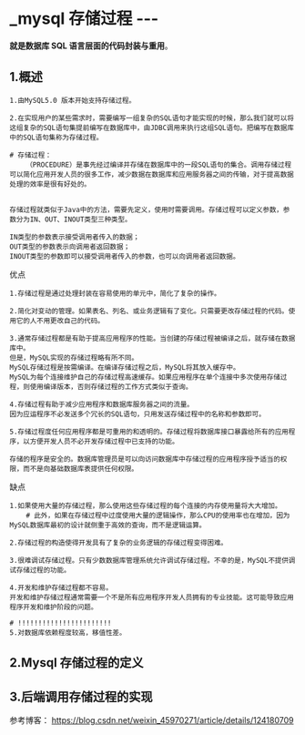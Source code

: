 # _mysql 存储过程 --- 

**就是数据库 SQL 语言层面的代码封装与重用**。

## 1.概述

```mysql
1.由MySQL5.0 版本开始支持存储过程。

2.在实现用户的某些需求时，需要编写一组复杂的SQL语句才能实现的时候，那么我们就可以将这组复杂的SQL语句集提前编写在数据库中，由JDBC调用来执行这组SQL语句。把编写在数据库中的SQL语句集称为存储过程。

# 存储过程：
	（PROCEDURE）是事先经过编译并存储在数据库中的一段SQL语句的集合。调用存储过程可以简化应用开发人员的很多工作，减少数据在数据库和应用服务器之间的传输，对于提高数据处理的效率是很有好处的。


存储过程就类似于Java中的方法，需要先定义，使用时需要调用。存储过程可以定义参数，参数分为IN、OUT、INOUT类型三种类型。

IN类型的参数表示接受调用者传入的数据；
OUT类型的参数表示向调用者返回数据；
INOUT类型的参数即可以接受调用者传入的参数，也可以向调用者返回数据。

```







优点

```mysql
1.存储过程是通过处理封装在容易使用的单元中，简化了复杂的操作。

2.简化对变动的管理。如果表名、列名、或业务逻辑有了变化。只需要更改存储过程的代码。使用它的人不用更改自己的代码。

3.通常存储过程都是有助于提高应用程序的性能。当创建的存储过程被编译之后，就存储在数据库中。
但是，MySQL实现的存储过程略有所不同。
MySQL存储过程是按需编译。在编译存储过程之后，MySQL将其放入缓存中。
MySQL为每个连接维护自己的存储过程高速缓存。如果应用程序在单个连接中多次使用存储过程，则使用编译版本，否则存储过程的工作方式类似于查询。

4.存储过程有助于减少应用程序和数据库服务器之间的流量。
因为应运程序不必发送多个冗长的SQL语句，只用发送存储过程中的名称和参数即可。

5.存储过程度任何应用程序都是可重用的和透明的。存储过程将数据库接口暴露给所有的应用程序，以方便开发人员不必开发存储过程中已支持的功能。

存储的程序是安全的。数据库管理员是可以向访问数据库中存储过程的应用程序授予适当的权限，而不是向基础数据库表提供任何权限。

```



缺点

```mysql
1.如果使用大量的存储过程，那么使用这些存储过程的每个连接的内存使用量将大大增加。
	# 此外，如果在存储过程中过度使用大量的逻辑操作，那么CPU的使用率也在增加，因为MySQL数据库最初的设计就侧重于高效的查询，而不是逻辑运算。

2.存储过程的构造使得开发具有了复杂的业务逻辑的存储过程变得困难。

3.很难调试存储过程。只有少数数据库管理系统允许调试存储过程。不幸的是，MySQL不提供调试存储过程的功能。

4.开发和维护存储过程都不容易。
开发和维护存储过程通常需要一个不是所有应用程序开发人员拥有的专业技能。这可能导致应用程序开发和维护阶段的问题。

# !!!!!!!!!!!!!!!!!!!!!!!
5.对数据库依赖程度较高，移值性差。

```



## 2.Mysql 存储过程的定义





## 3.后端调用存储过程的实现





参考博客：
https://blog.csdn.net/weixin_45970271/article/details/124180709
